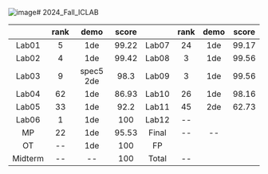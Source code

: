 ![image](https://github.com/user-attachments/assets/1cd12ee5-4a99-46e4-8e1b-a27fc0757935)# 2024_Fall_ICLAB

|  | rank | demo | score |  | rank | demo | score |
| :---: | :---: | :---: | :---: | :---:  | :---:| :---: | :---: |
| Lab01 | 5  |1de      | 99.22 | Lab07 | 24 |1de| 99.17 |
| Lab02 | 4  |1de      | 99.42 | Lab08 |  3 |1de| 99.56 |
| Lab03 | 9  |spec5 2de| 98.3  | Lab09 |  3 |1de| 99.56 |
| Lab04 | 62 |1de      | 86.93 | Lab10 | 26 |1de| 98.16 |
| Lab05 | 33 |1de      | 92.2  | Lab11 | 45 |2de| 62.73 |
| Lab06 | 1 |1de      |  100   | Lab12 | -- | | |
| MP     | 22 |1de  | 95.53 | Final| -- | -- | | 
| OT     | -- |1de  | 100 | FP   |    |    | |
| Midterm| -- | --  | 100 | Total| -- |    | |
